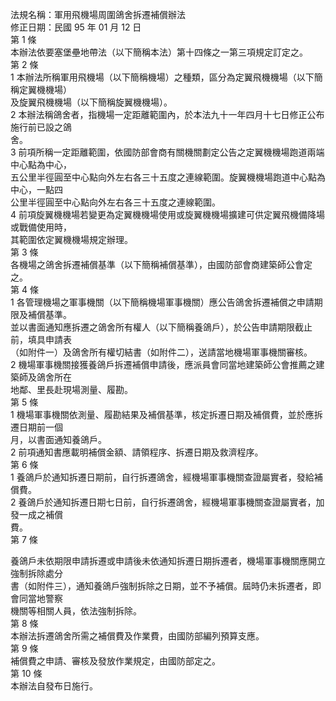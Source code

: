 法規名稱：軍用飛機場周圍鴿舍拆遷補償辦法  
修正日期：民國 95 年 01 月 12 日  
第 1 條  
本辦法依要塞堡壘地帶法（以下簡稱本法）第十四條之一第三項規定訂定之。  
第 2 條  
1 本辦法所稱軍用飛機場（以下簡稱機場）之種類，區分為定翼飛機機場（以下簡稱定翼機機場）  
及旋翼飛機機場（以下簡稱旋翼機機場）。  
2 本辦法稱鴿舍者，指機場一定距離範圍內，於本法九十一年四月十七日修正公布施行前已設之鴿  
舍。  
3 前項所稱一定距離範圍，依國防部會商有關機關劃定公告之定翼機機場跑道兩端中心點為中心，  
五公里半徑圓至中心點向外左右各三十五度之連線範圍。旋翼機機場跑道中心點為中心，一點四  
公里半徑圓至中心點向外左右各三十五度之連線範圍。  
4 前項旋翼機機場若變更為定翼機機場使用或旋翼機機場擴建可供定翼飛機備降場或戰備使用時，  
其範圍依定翼機機場規定辦理。  
第 3 條  
各機場之鴿舍拆遷補償基準（以下簡稱補償基準），由國防部會商建築師公會定之。  
第 4 條  
1 各管理機場之軍事機關（以下簡稱機場軍事機關）應公告鴿舍拆遷補償之申請期限及補償基準。  
並以書面通知應拆遷之鴿舍所有權人（以下簡稱養鴿戶），於公告申請期限截止前，填具申請表  
（如附件一）及鴿舍所有權切結書（如附件二），送請當地機場軍事機關審核。  
2 機場軍事機關接獲養鴿戶拆遷補償申請後，應派員會同當地建築師公會推薦之建築師及鴿舍所在  
地鄰、里長赴現場測量、履勘。  
第 5 條  
1 機場軍事機關依測量、履勘結果及補償基準，核定拆遷日期及補償費，並於應拆遷日期前一個  
月，以書面通知養鴿戶。  
2 前項通知書應載明補償金額、請領程序、拆遷日期及救濟程序。  
第 6 條  
1 養鴿戶於通知拆遷日期前，自行拆遷鴿舍，經機場軍事機關查證屬實者，發給補償費。  
2 養鴿戶於通知拆遷日期七日前，自行拆遷鴿舍，經機場軍事機關查證屬實者，加發一成之補償  
費。  
第 7 條  


養鴿戶未依期限申請拆遷或申請後未依通知拆遷日期拆遷者，機場軍事機關應開立強制拆除處分  
書（如附件三），通知養鴿戶強制拆除之日期，並不予補償。屆時仍未拆遷者，即會同當地警察  
機關等相關人員，依法強制拆除。  
第 8 條  
本辦法拆遷鴿舍所需之補償費及作業費，由國防部編列預算支應。  
第 9 條  
補償費之申請、審核及發放作業規定，由國防部定之。  
第 10 條  
本辦法自發布日施行。  


